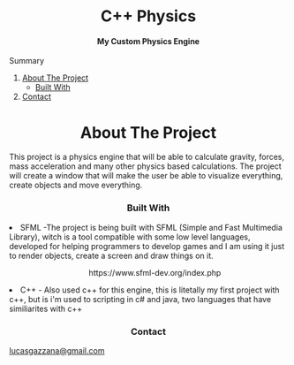 <h1 align="center">C++ Physics</h1>

<h4 align="center">My Custom Physics Engine</h4>

<summary>Summary</summary>
<p> </p>
  <ol>
    <li>
      <a href="#about-the-project">About The Project</a>
      <ul>
        <li><a href="#built-with">Built With</a></li>
      </ul>
    </li>
    <li><a href="#contact">Contact</a></li>
</ol>

#

<h1 align="center">About The Project</h1>

<p>
This project is a physics engine that will be able to calculate gravity, forces, mass acceleration and many other physics based calculations. The project will create a window that will make the user be able to visualize everything, create objects and move everything.
</p>

<p> </p>

<h3 align="center">Built With</h3>


<li>SFML -The project is being built with SFML (Simple and Fast Multimedia Library), witch is a tool compatible with some low level languages, developed for helping programmers to develop games and I am using it just to render objects, create a screen and draw things on it.
</li>
<ul align="center">
    https://www.sfml-dev.org/index.php
</ul>

<li>C++ - Also used c++ for this engine, this is litetally my first project with c++, but is i'm used to scripting in c# and java, two languages that have similiarites with c++</li>

<h3 align="center">Contact</h3>

lucasgazzana@gmail.com

